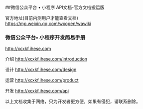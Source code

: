 ##微信公众平台 • 小程序 API文档-官方文档搬运版

官方地址(目前内测用户才能查看文档) https://mp.weixin.qq.com/wxopen/wawiki

### 微信公众平台• 小程序开发简易手册

http://xcxkf.ihese.com

介绍 http://xcxkf.ihese.com/introduction

设计 http://xcxkf.ihese.com/design

运营 http://xcxkf.ihese.com/product

开发 http://xcxkf.ihese.com/api

以上文档收集于网络，只为开发者更方便，如果有侵犯，请联系删除。
